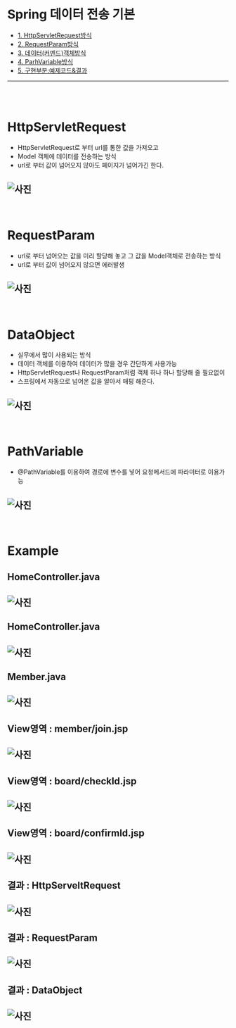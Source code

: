 # Spring 데이터 전송 기본

* [1. HttpServletRequest방식](#HttpServletRequest방식)
* [2. RequestParam방식](#RequestParam)
* [3. 데이터(커멘드)객체방식](#DataObject)
* [4. ParhVariable방식](#PathVariable)
* [5. 구현부분:예제코드&결과](#Example)

<hr/>

<br/>
<br/>


# HttpServletRequest

- HttpServletRequest로 부터 url를 통한 값을 가져오고
- Model 객체에 데이터를 전송하는 방식
- url로 부터 값이 넘어오지 않아도 페이지가 넘어가긴 한다.

## ![사진](https://github.com/leedongjoon121/SpringFramework_study/blob/lecture14/document_img/theory_httpserveltRequest.PNG?raw=true)

<br/>

# RequestParam

- url로 부터 넘어오는 값을 미리 할당해 놓고 그 값을 Model객체로 전송하는 방식
- url로 부터 값이 넘어오지 않으면 에러발생

## ![사진](https://github.com/leedongjoon121/SpringFramework_study/blob/lecture14/document_img/theory_RequestParam.PNG?raw=true)


<br/>

# DataObject
- 실무에서 많이 사용되는 방식
- 데이터 객체를 이용하여 데이터가 많을 경우 간단하게 사용가능
- HttpServletRequest나 RequestParam처럼 객체 하나 하나 할당해 줄 필요없이 
- 스프링에서 자동으로 넘어온 값을 알아서 매핑 해준다.

## ![사진](https://github.com/leedongjoon121/SpringFramework_study/blob/lecture14/document_img/theory_DataCommand.PNG?raw=true)


<br/>

# PathVariable
- @PathVariable를 이용하여 경로에 변수를 넣어 요청메서드에 파라미터로 이용가능

## ![사진](https://github.com/leedongjoon121/SpringFramework_study/blob/lecture14/document_img/theory_PathVariable.PNG?raw=true)


<br/>

# Example

## HomeController.java

## ![사진](https://github.com/leedongjoon121/SpringFramework_study/blob/lecture14/document_img/homcontroller1.PNG?raw=true)

## HomeController.java

## ![사진](https://github.com/leedongjoon121/SpringFramework_study/blob/lecture14/document_img/homcontroller2.PNG?raw=true)

## Member.java

## ![사진](https://github.com/leedongjoon121/SpringFramework_study/blob/lecture14/document_img/Member.PNG?raw=true)

## View영역 : member/join.jsp

## ![사진](https://github.com/leedongjoon121/SpringFramework_study/blob/lecture14/document_img/member_join_jsp.PNG?raw=true)

## View영역 : board/checkId.jsp

## ![사진](https://github.com/leedongjoon121/SpringFramework_study/blob/lecture14/document_img/board_checkId_jsp.PNG?raw=true)

## View영역 : board/confirmId.jsp

## ![사진](https://github.com/leedongjoon121/SpringFramework_study/blob/lecture14/document_img/board_confirmId_jsp.PNG?raw=true)



## 결과 : HttpServeltRequest

## ![사진](https://github.com/leedongjoon121/SpringFramework_study/blob/lecture14/document_img/result1.PNG?raw=true)

## 결과 : RequestParam

## ![사진](https://github.com/leedongjoon121/SpringFramework_study/blob/lecture14/document_img/result2.PNG?raw=true)

## 결과 : DataObject

## ![사진](https://github.com/leedongjoon121/SpringFramework_study/blob/lecture14/document_img/result3.PNG?raw=true)


<br/>

